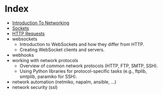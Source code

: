 # Index

- [Introduction To Networking](introduction.md)
- [Sockets](sockets.md)
- [HTTP Requests](http_requests.md)
- websockets
  - Introduction to WebSockets and how they differ from HTTP.
  - Creating WebSocket clients and servers.
- webhooks
- working with network protocols
  - Overview of common network protocols (HTTP, FTP, SMTP, SSH).
  - Using Python libraries for protocol-specific tasks (e.g., ftplib, smtplib, paramiko for SSH).
- network automation (netmiko, napalm, ansible, ...)
- network security (ssl)